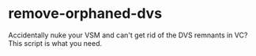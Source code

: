 remove-orphaned-dvs
===================

Accidentally nuke your VSM and can't get rid of the DVS remnants in VC? This script is what you need.
